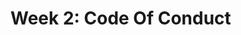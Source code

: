 # Week 2: Code Of Conduct 

<!--
make your blog post, address in it the questions in the Code of Conduct activity, what are your own thoughts on the importance of Code of Conduct for a project? would you be willing to work on a project that does not have a Code of Conduct? do you think there is a realistic way of enforcing rules listed in the Code of Conduct for a given project? 
-->


